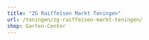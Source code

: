 ```yaml
---
title: "ZG Raiffeisen Markt Teningen"
url: /teningen/zg-raiffeisen-markt-teningen/
shop: Garten-Center
---
```

